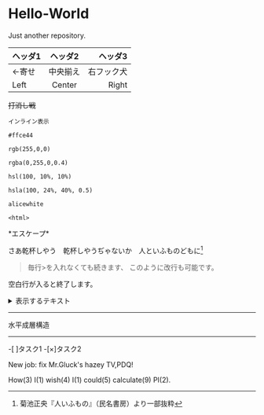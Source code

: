 # Hello-World
Just another repository.










|ヘッダ1|ヘッダ2|ヘッダ3|
|---|:---:|---:|
|←寄せ|中央揃え|右フック犬|
|Left|Center|Right|



~~打消し戦~~

`インライン表示`

`#ffce44`

`rgb(255,0,0)`

`rgba(0,255,0,0.4)`

`hsl(100, 10%, 10%)`

`hsla(100, 24%, 40%, 0.5)`

`alicewhite`

```
<html>
```



\*エスケープ*

さあ乾杯しやう　乾杯しやうぢゃないか　人といふものどもに[^1]

[^1]: 菊池正央『人いふもの』（民名書房）より一部抜粋

>毎行>を入れなくても続きます、
このように改行も可能です。

空白行が入ると終了します。

<details>
    <summary>表示するテキスト</summary>
    折り畳み自転車
</details>

***
水平成層構造
***

-[ ]タスク1
-[×]タスク2




New job: fix Mr.Gluck's hazey TV,PDQ!

How(3) I(1) wish(4) I(1) could(5) calculate(9) PI(2).
